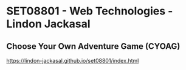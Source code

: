 # SET08801 - Web Technologies - Lindon Jackasal

## Choose Your Own Adventure Game (CYOAG)

https://lindon-jackasal.github.io/set08801/index.html